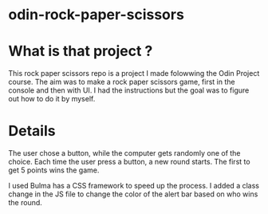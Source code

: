 # odin-rock-paper-scissors

# What is that project ?

This rock paper scissors repo is a project I made folowwing the Odin Project course. The aim was to make a rock paper scissors game, first in the console and then with UI.
I had the instructions but the goal was to figure out how to do it by myself.

# Details

The user chose a button, while the computer gets randomly one of the choice. Each time the user press a button, a new round starts.
The first to get 5 points wins the game.

I used Bulma has a CSS framework to speed up the process.
I added a class change in the JS file to change the color of the alert bar based on who wins the round.
